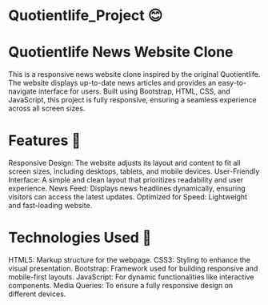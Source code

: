 # Quotientlife_Project 😊
# Quotientlife News Website Clone
This is a responsive news website clone inspired by the original Quotientlife. The website displays up-to-date news articles and provides an easy-to-navigate interface for users. Built using Bootstrap, HTML, CSS, and JavaScript, this project is fully responsive, ensuring a seamless experience across all screen sizes.

# Features 🚀
Responsive Design: The website adjusts its layout and content to fit all screen sizes, including desktops, tablets, and mobile devices.
User-Friendly Interface: A simple and clean layout that prioritizes readability and user experience.
News Feed: Displays news headlines dynamically, ensuring visitors can access the latest updates.
Optimized for Speed: Lightweight and fast-loading website.

# Technologies Used 📱
HTML5: Markup structure for the webpage.
CSS3: Styling to enhance the visual presentation.
Bootstrap: Framework used for building responsive and mobile-first layouts.
JavaScript: For dynamic functionalities like interactive components.
Media Queries: To ensure a fully responsive design on different devices.
